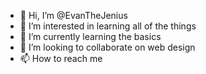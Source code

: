 - 👋 Hi, I’m @EvanTheJenius
- 👀 I’m interested in learning all of the things
- 🌱 I’m currently learning the basics
- 💞️ I’m looking to collaborate on web design
- 📫 How to reach me 

<!---
EvanTheJenius/EvanTheJenius is a ✨ special ✨ repository because its `README.md` (this file) appears on your GitHub profile.
You can click the Preview link to take a look at your changes.
--->
